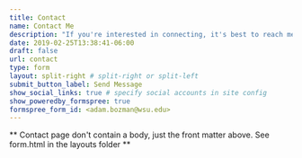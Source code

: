 ```yaml
---
title: Contact
name: Contact Me
description: "If you're interested in connecting, it's best to reach me through the university or other socials.  Should you have any immediate inquiries, I've included a **contact** form here. Be sure to include your email address, and I'll get back to you as soon as I can!"
date: 2019-02-25T13:38:41-06:00
draft: false
url: contact
type: form
layout: split-right # split-right or split-left
submit_button_label: Send Message
show_social_links: true # specify social accounts in site config
show_poweredby_formspree: true
formspree_form_id: <adam.bozman@wsu.edu>
---
```


** Contact page don't contain a body, just the front matter above.
See form.html in the layouts folder **
